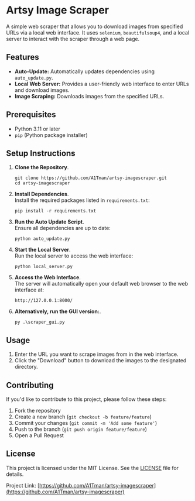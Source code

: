 # Artsy Image Scraper

A simple web scraper that allows you to download images from specified URLs via a local web interface. It uses `selenium`, `beautifulsoup4`, and a local server to interact with the scraper through a web page.

## Features

- **Auto-Update:** Automatically updates dependencies using `auto_update.py`.
- **Local Web Server:** Provides a user-friendly web interface to enter URLs and download images.
- **Image Scraping:** Downloads images from the specified URLs.

## Prerequisites

- Python 3.11 or later
- `pip` (Python package installer)

## Setup Instructions

1. **Clone the Repository**.
   ```
   git clone https://github.com/A1Tman/artsy-imagescraper.git
   cd artsy-imagescraper
   ```

2. **Install Dependencies**.<br>
   Install the required packages listed in `requirements.txt`:
   ```
   pip install -r requirements.txt
   ```

3. **Run the Auto Update Script**.<br>
   Ensure all dependencies are up to date:
   ```
   python auto_update.py
   ```

4. **Start the Local Server**.<br>
   Run the local server to access the web interface:
   ```
   python local_server.py
   ```

5. **Access the Web Interface**.<br>
   The server will automatically open your default web browser to the web interface at:
   ```
   http://127.0.0.1:8000/
   ```

6. **Alternatively, run the GUI version:**.<br>
   ```
   py .\scraper_gui.py
   ```

## Usage

1. Enter the URL you want to scrape images from in the web interface.
2. Click the "Download" button to download the images to the designated directory.

## Contributing

If you'd like to contribute to this project, please follow these steps:

1. Fork the repository
2. Create a new branch (`git checkout -b feature/feature`)
3. Commit your changes (`git commit -m 'Add some feature'`)
4. Push to the branch (`git push origin feature/feature`)
5. Open a Pull Request

## License
This project is licensed under the MIT License. See the [LICENSE](https://github.com/A1Tman/artsy-imagescraper/blob/main/LICENSE) file for details.

Project Link: [https://github.com/A1Tman/artsy-imagescraper](https://github.com/A1Tman/artsy-imagescraper)
